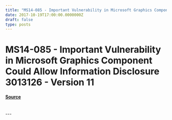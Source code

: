 ```yaml
---
title: "MS14-085 - Important Vulnerability in Microsoft Graphics Component Could Allow Information Disclosure 3013126 - Version 11"
date: 2017-10-19T17:00:00.0000000Z
draft: false
type: posts
---
```

# MS14-085 - Important Vulnerability in Microsoft Graphics Component Could Allow Information Disclosure 3013126 - Version 11









#### [Source](https://technet.microsoft.com/en-us/library/security/MS14-085)

<br/>
---
